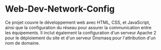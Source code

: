 # Web-Dev-Network-Config
Ce projet couvre le développement web avec HTML, CSS, et JavaScript, ainsi que la configuration du réseau pour assurer la communication entre les équipements. Il inclut également la configuration d'un serveur Apache 2 pour le déploiement du site et d'un serveur Dnsmasq pour l'attribution d'un nom de domaine.
